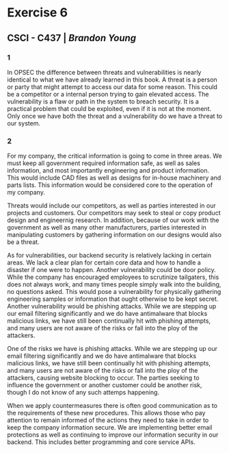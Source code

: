 # Exercise 6

## CSCI - C437 | _Brandon Young_

### 1

In OPSEC the difference between threats and vulnerabilities is nearly identical to what we have already learned in this book. A threat is a person or party that might attempt to access our data for some reason. This could be a competitor or a internal person trying to gain elevated access. The vulnerability is a flaw or path in the system to breach security. It is a practical problem that could be exploited, even if it is not at the moment. Only once we have both the threat and a vulnerability do we have a threat to our system.

### 2

For my company, the critical information is going to come in three areas. We must keep all government required information safe, as well as sales information, and most importantly engineering and product information. This would include CAD files as well as designs for in-house machinery and parts lists. This information would be considered core to the operation of my company. 

Threats would include our competitors, as well as parties interested in our projects and customers. Our competitors may seek to steal or copy product design and engineernig research. In addition, because of our work with the government as well as many other manufacturers, parties interested in manipulating customers by gathering information on our designs would also be a threat.

As for vulnerabilities, our backend security is relatively lacking in certain areas. We lack a clear plan for certain core data and how to handle a disaster if one were to happen. Another vulnerability could be door policy. While the company has encouraged employees to scrutinize tailgaters, this does not always work, and many times people simply walk into the building, no questions asked. This would pose a vulnerability for physically gathering engineering samples or information that ought otherwise to be kept secret. Another vulnerability would be phishing attacks. While we are stepping up our email filtering significantly and we do have antimalware that blocks malicious links, we have still been continually hit with phishing attempts, and many users are not aware of the risks or fall into the ploy of the attackers.

One of the risks we have is phishing attacks. While we are stepping up our email filtering significantly and we do have antimalware that blocks malicious links, we have still been continually hit with phishing attempts, and many users are not aware of the risks or fall into the ploy of the attackers, causing website blocking to occur. The parties seeking to influence the government or another customer could be another risk, though I do not know of any such attemps happening.

When we apply countermeasures there is often good communication as to the requirements of these new procedures. This allows those who pay attention to remain informed of the actions they need to take in order to keep the company information secure. We are implementing better email protections as well as continuing to improve our information security in our backend. This includes better programming and core service APIs.
